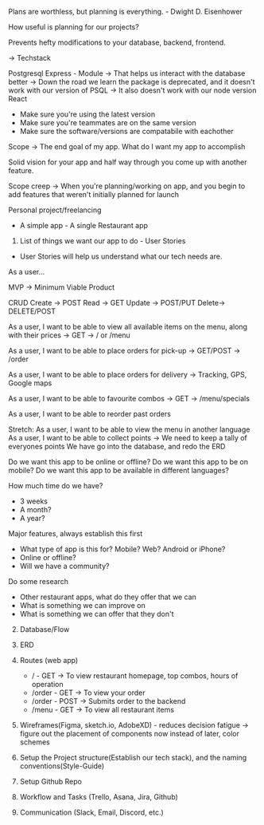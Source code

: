 Plans are worthless, but planning is everything. - Dwight D. Eisenhower

How useful is planning for our projects?

Prevents hefty modifications to your database, backend, frontend.

-> Techstack

Postgresql
Express
    - Module -> That helps us interact with the database better
        -> Down the road we learn the package is deprecated, and it doesn't work with our version of PSQL
        -> It also doesn't work with our node version
React

- Make sure you're using the latest version
- Make sure you're teammates are on the same version
- Make sure the software/versions are compatabile with eachother


Scope -> The end goal of my app. What do I want my app to accomplish

Solid vision for your app and half way through you come up with another feature.

Scope creep -> When you're planning/working on app, and you begin to add features that weren't initially planned for launch

Personal project/freelancing



* A simple app - A single Restaurant app

1. List of things we want our app to do - User Stories

- User Stories will help us understand what our tech needs are.

As a user...

MVP -> Minimum Viable Product


<!-- Frontend routes -->
CRUD
Create -> POST
Read -> GET
Update -> POST/PUT
Delete-> DELETE/POST

As a user, I want to be able to view all available items on the menu, along with their prices -> GET -> / or /menu

As a user, I want to be able to place orders for pick-up -> GET/POST -> /order

As a user, I want to be able to place orders for delivery -> Tracking, GPS, Google maps

As a user, I want to be able to favourite combos -> GET -> /menu/specials

As a user, I want to be able to reorder past orders

<!-- You're going to have two routes -->
<!-- Backend routes /api -->

Stretch:
As a user, I want to be able to view the menu in another language
As a user, I want to be able to collect points -> We need to keep a tally of everyones points
We have go into the database, and redo the ERD

Do we want this app to be online or offline?
Do we want this app to be on mobile?
Do we want this app to be available in different languages?

How much time do we have? 

- 3 weeks
- A month?
- A year?


Major features, always establish this first
- What type of app is this for? Mobile? Web? Android or iPhone?
- Online or offline?
- Will we have a community?

Do some research
- Other restaurant apps, what do they offer that we can
- What is something we can improve on
- What is something we can offer that they don't

2. Database/Flow

3. ERD

4. Routes (web app)
    - / - GET -> To view restaurant homepage, top combos, hours of operation
    - /order - GET -> To view your order
    - /order - POST -> Submits order to the backend
    - /menu - GET -> To view all restaurant items

5. Wireframes(Figma, sketch.io, AdobeXD) - reduces decision fatigue -> figure out the placement of components now instead of later, color schemes
    
6. Setup the Project structure(Establish our tech stack), and the naming conventions(Style-Guide)
    
7. Setup Github Repo
8. Workflow and Tasks (Trello, Asana, Jira, Github)
9. Communication (Slack, Email, Discord, etc.)
